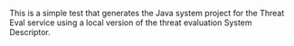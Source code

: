 This is a simple test that generates the Java system project for the Threat Eval service using a local version of the
threat evaluation System Descriptor.
